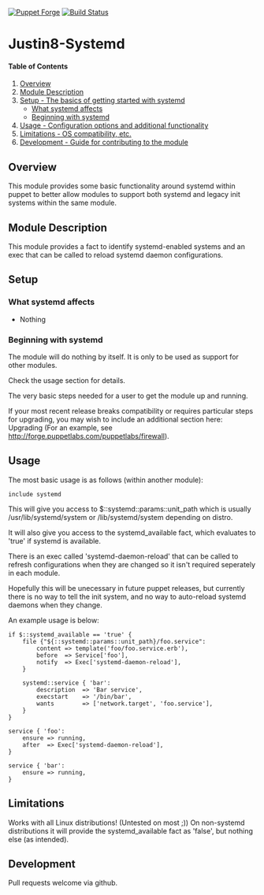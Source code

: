 [![Puppet Forge](http://img.shields.io/puppetforge/v/justin8/systemd.svg)](https://forge.puppetlabs.com/justin8/systemd)
[![Build Status](https://travis-ci.org/justin8/justin8-systemd.svg)](https://travis-ci.org/justin8/justin8-systemd)

# Justin8-Systemd

#### Table of Contents

1. [Overview](#overview)
2. [Module Description](#module-description)
3. [Setup - The basics of getting started with systemd](#setup)
    * [What systemd affects](#what-systemd-affects)
    * [Beginning with systemd](#beginning-with-systemd)
4. [Usage - Configuration options and additional functionality](#usage)
5. [Limitations - OS compatibility, etc.](#limitations)
6. [Development - Guide for contributing to the module](#development)

## Overview

This module provides some basic functionality around systemd within puppet to better allow modules to support both systemd and legacy init systems within the same module.

## Module Description

This module provides a fact to identify systemd-enabled systems and an exec that can be called to reload systemd daemon configurations.

## Setup

### What systemd affects

* Nothing

### Beginning with systemd

The module will do nothing by itself. It is only to be used as support for other modules.

Check the usage section for details.



The very basic steps needed for a user to get the module up and running.

If your most recent release breaks compatibility or requires particular steps
for upgrading, you may wish to include an additional section here: Upgrading
(For an example, see http://forge.puppetlabs.com/puppetlabs/firewall).

## Usage

The most basic usage is as follows (within another module):

```
include systemd
```
This will give you access to $::systemd::params::unit_path which is usually /usr/lib/systemd/system or /lib/systemd/system depending on distro.

It will also give you access to the systemd_available fact, which evaluates to 'true' if systemd is available.

There is an exec called 'systemd-daemon-reload' that can be called to refresh configurations when they are changed so it isn't required seperately in each module.

Hopefully this will be unecessary in future puppet releases, but currently there is no way to tell the init system, and no way to auto-reload systemd daemons when they change.

An example usage is below:

```
if $::systemd_available == 'true' {
    file {"${::systemd::params::unit_path}/foo.service":
        content => template('foo/foo.service.erb'),
        before  => Service['foo'],
        notify  => Exec['systemd-daemon-reload'],
    }

    systemd::service { 'bar':
        description  => 'Bar service',
        execstart    => '/bin/bar',
        wants        => ['network.target', 'foo.service'],
    }
}

service { 'foo':
    ensure => running,
    after  => Exec['systemd-daemon-reload'],
}

service { 'bar':
    ensure => running,
}
```

## Limitations

Works with all Linux distributions! (Untested on most ;))
On non-systemd distributions it will provide the systemd_available fact as 'false', but nothing else (as intended).

## Development

Pull requests welcome via github.
